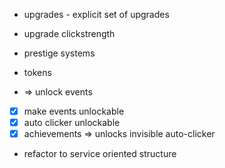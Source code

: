 - upgrades - explicit set of upgrades
- upgrade clickstrength

- prestige systems 
- tokens
-  => unlock events

- [x] make events unlockable 
- [x] auto clicker unlockable 
- [x] achievements => unlocks invisible auto-clicker

- refactor to service oriented structure

